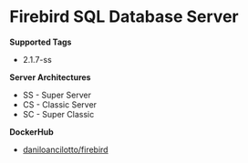# Firebird SQL Database Server

**Supported Tags**
* 2.1.7-ss

**Server Architectures**
* SS - Super Server
* CS - Classic Server
* SC - Super Classic

**DockerHub**
* [daniloancilotto/firebird](https://hub.docker.com/r/daniloancilotto/firebird/)
